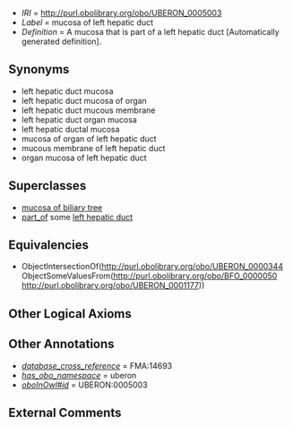  * *IRI* = http://purl.obolibrary.org/obo/UBERON_0005003
 * *Label* = mucosa of left hepatic duct
 * *Definition* = A mucosa that is part of a left hepatic duct [Automatically generated definition].

## Synonyms

 * left hepatic duct mucosa
 * left hepatic duct mucosa of organ
 * left hepatic duct mucous membrane
 * left hepatic duct organ mucosa
 * left hepatic ductal mucosa
 * mucosa of organ of left hepatic duct
 * mucous membrane of left hepatic duct
 * organ mucosa of left hepatic duct

## Superclasses

 * [mucosa of biliary tree](../../UBERON/99/UBERON_0004999.md)
 * [part_of](../../BFO/50/BFO_0000050.md) some [left hepatic duct](../../UBERON/77/UBERON_0001177.md)

## Equivalencies

 * ObjectIntersectionOf(<http://purl.obolibrary.org/obo/UBERON_0000344> ObjectSomeValuesFrom(<http://purl.obolibrary.org/obo/BFO_0000050> <http://purl.obolibrary.org/obo/UBERON_0001177>))

## Other Logical Axioms


## Other Annotations

 * *[database_cross_reference](../../ef/oboInOwl#hasDbXref.md)* = FMA:14693
 * *[has_obo_namespace](../../ce/oboInOwl#hasOBONamespace.md)* = uberon
 * *[oboInOwl#id](../../id/oboInOwl#id.md)* = UBERON:0005003

## External Comments

